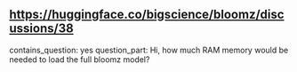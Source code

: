 ## https://huggingface.co/bigscience/bloomz/discussions/38

contains_question: yes
question_part: Hi, how much RAM memory would be needed to load the full bloomz model?